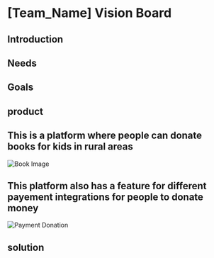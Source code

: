 # [Team_Name] Vision Board

## Introduction


## Needs


## Goals


## product
## This is a platform where people can donate books for kids in rural areas
![Book Image](https://www.google.com/url?sa=i&url=https%3A%2F%2Fwww.freepik.com%2Ffree-photos-vectors%2Fbook-donation&psig=AOvVaw3kD4IiZQYAjhhEMdzQlYgV&ust=1699178460142000&source=images&cd=vfe&ved=0CBIQjRxqFwoTCJiv-peLqoIDFQAAAAAdAAAAABAE)
## This platform also has a feature for different payement integrations for people to donate money
![Payment Donation](https://www.google.com/url?sa=i&url=https%3A%2F%2Fwww.shutterstock.com%2Fsearch%2Fdonation-website&psig=AOvVaw1Yq93kGfGrLdmKKLA599ce&ust=1699178810527000&source=images&cd=vfe&ved=0CBIQjRxqFwoTCMCXwr-MqoIDFQAAAAAdAAAAABAE)

## solution
